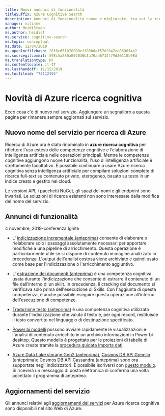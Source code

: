 ```yaml
---
title: Nuovi annunci di funzionalità
titleSuffix: Azure Cognitive Search
description: Annunci di funzionalità nuove e migliorate, tra cui la ridenominazione di un servizio di ricerca di Azure in Azure ricerca cognitiva.
manager: nitinme
author: HeidiSteen
ms.author: heidist
ms.service: cognitive-search
ms.topic: conceptual
ms.date: 11/04/2019
ms.openlocfilehash: 26f6c651b78099eff80b6af57d2047cc8696f4c2
ms.sourcegitcommit: 598c5a280a002036b1a76aa6712f79d30110b98d
ms.translationtype: MT
ms.contentlocale: it-IT
ms.lasthandoff: 11/15/2019
ms.locfileid: "74112192"
---
```

# <a name="whats-new-in-azure-cognitive-search"></a>Novità di Azure ricerca cognitiva

Ecco cosa c'è di nuovo nel servizio. Aggiungere un segnalibro a questa pagina per rimanere sempre aggiornati sul servizio.

<a name="new-service-name"></a>

## <a name="new-service-name-for-azure-search"></a>Nuovo nome del servizio per ricerca di Azure

Ricerca di Azure ora è stato rinominato in **azure ricerca cognitiva** per riflettere l'uso esteso delle competenze cognitive e l'elaborazione di intelligenza artificiale nelle operazioni principali. Mentre le competenze cognitive aggiungono nuove funzionalità, l'uso di intelligenza artificiale è strettamente facoltativo. È possibile continuare a usare Azure ricerca cognitiva senza intelligenza artificiale per compilare soluzioni complete di ricerca full-text su contenuto privato, eterogeneo, basato su testo in un indice creato e gestito nel cloud. 

Le versioni API, i pacchetti NuGet, gli spazi dei nomi e gli endpoint sono invariati. Le soluzioni di ricerca esistenti non sono interessate dalla modifica del nome del servizio.

## <a name="feature-announcements"></a>Annunci di funzionalità

4 novembre, 2019-conferenza Ignite

+ L' [indicizzazione incrementale (anteprima)](cognitive-search-incremental-indexing-conceptual.md) consente di elaborare o rielaborare solo i passaggi assolutamente necessari per apportare modifiche a una pipeline di arricchimento. Questa operazione è particolarmente utile se si dispone di contenuto immagine analizzato in precedenza. L'output dell'analisi costosa viene archiviato e quindi usato come base per l'indicizzazione o l'arricchimento aggiuntivo.

<!-- 
+ Custom Entity Lookup is a cognitive skill used during indexing that allows you to provide a list of custom entities (such as part numbers, diseases, or names of locations you care about) that should be found within the text. It supports fuzzy matching, case-insensitive matching, and entity synonyms. -->

+ L' [estrazione dei documenti (anteprima)](cognitive-search-skill-document-extraction.md) è una competenza cognitiva usata durante l'indicizzazione che consente di estrarre il contenuto di un file dall'interno di un skillt. In precedenza, il cracking del documento si verificava solo prima dell'esecuzione di Skills. Con l'aggiunta di questa competenza, è anche possibile eseguire questa operazione all'interno dell'esecuzione di competenze.

+ [Traduzione testo (anteprima)](cognitive-search-skill-text-translation.md) è una competenza cognitiva utilizzata durante l'indicizzazione che valuta il testo e, per ogni record, restituisce il testo convertito nel linguaggio di destinazione specificato.

+ [Power bi modelli](https://github.com/Azure-Samples/cognitive-search-templates/blob/master/README.md) possono avviare rapidamente le visualizzazioni e l'analisi di contenuto arricchito in un archivio informazioni in Power bi desktop. Questo modello è progettato per le proiezioni di tabelle di Azure create tramite la [procedura guidata Importa dati](knowledge-store-create-portal.md).

+ [Azure Data Lake storage Gen2 (anteprima)](search-howto-index-azure-data-lake-storage.md), [Cosmos DB API Gremlin (anteprima)](search-howto-index-cosmosdb.md)e [Cosmos DB API Cassandra (anteprima)](search-howto-index-cosmosdb.md) sono ora supportate negli indicizzatori. È possibile iscriversi con [questo modulo](https://aka.ms/azure-cognitive-search/indexer-preview). Si riceverà un messaggio di posta elettronica di conferma una volta accettato il programma di anteprima.

## <a name="service-updates"></a>Aggiornamenti del servizio

Gli annunci relativi agli [aggiornamenti dei servizi](https://azure.microsoft.com/updates/?product=search&status=all) per Azure ricerca cognitiva sono disponibili nel sito Web di Azure.